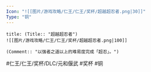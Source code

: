 ```yaml
---
Icon: "![[图片/游戏攻略/仁王/仁王/奖杯/超越超忍者.png|30]]"
Type: "铜"
---
```

```ad-common-bronze-trophy
title: (Title:: "超越超忍者")
![[图片/游戏攻略/仁王/仁王/奖杯/超越超忍者.png|100]]

(Comment:: "以强者之道以上的难易度完成「超忍」。")
```

#仁王/仁王/奖杯/DLC/元和偃武 #奖杯 #铜
